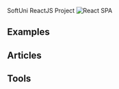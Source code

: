 SoftUni ReactJS Project 
![React SPA](https://i.ibb.co/sjF7rh3/Untitled.png)
## Examples


## Articles


## Tools
